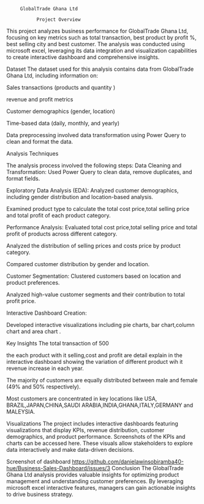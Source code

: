          GlobalTrade Ghana Ltd

               Project Overview

This project analyzes business performance for GlobalTrade Ghana Ltd, focusing on key metrics such as total transaction, best product by profit %, best selling city and best customer. The analysis was conducted using microsoft excel, leveraging its data integration and visualization capabilities to create interactive dashboard and comprehensive insights.

Dataset
The dataset used for this analysis contains data from GlobalTrade Ghana Ltd, including information on:

Sales transactions (products and quantity )

revenue and profit metrics

Customer demographics (gender, location)


Time-based data (daily, monthly, and yearly)

Data preprocessing involved data transformation using Power Query to clean and format the data. 

Analysis Techniques

The analysis process involved the following steps:
Data Cleaning and Transformation:
Used Power Query to clean data, remove duplicates, and format fields.


Exploratory Data Analysis (EDA):
Analyzed customer demographics, including gender distribution and location-based analysis.

Examined product type to calculate the total cost price,total selling price and total profit of each product category.

Performance Analysis:
Evaluated total cost price,total selling price and total profit of products across different category.

Analyzed the distribution of selling prices and costs price by product category.

Compared customer distribution by gender and location.

Customer Segmentation:
Clustered customers based on location and product preferences.

Analyzed high-value customer segments and their contribution to total profit price.

Interactive Dashboard Creation:

Developed interactive visualizations including pie charts, bar chart,column chart and area chart .


Key Insights
The total transaction of 500

the each product with it selling,cost and profit are detail explain in the interactive dashboard showing the variation of different product wih it revenue increase in each year.

The majority of customers are equally distributed between male and female (49% and 50% respectively).

Most customers are concentrated in key locations like USA, BRAZIL,JAPAN,CHINA,SAUDI ARABIA,INDIA,GHANA,ITALY,GERMANY and MALEYSIA.

Visualizations
The project includes interactive dashboards featuring visualizations that display KPIs, revenue distribution, customer demographics, and product performance. Screenshots of the KPIs and charts can be accessed here. These visuals allow stakeholders to explore data interactively and make data-driven decisions.

Screenshot of dashboard
https://github.com/danielawinsobiramba40-hue/Business-Sales-Dashboard/issues/3
Conclusion
The GlobalTrade Ghana Ltd analysis provides valuable insights for optimizing product management and understanding customer preferences. By leveraging microsoft excel interactive features, managers can gain actionable insights to drive business strategy.
